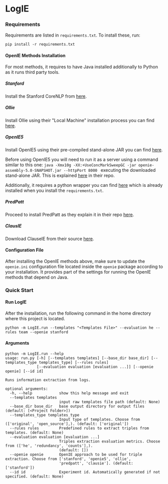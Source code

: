 # LogIE

### Requirements

Requirements are listed in `requirements.txt`. To install these, run:

```
pip install -r requirements.txt
```



#### OpenIE Methods Installation

For most methods, it requires to have Java installed additionally to Python as it runs third party tools.

##### Stanford

Install the Stanford CoreNLP from [here](https://stanfordnlp.github.io/CoreNLP/index.html#download). 

##### Ollie

Install Ollie using their "Local Machine" installation process you can find [here](https://github.com/knowitall/ollie#local-machine).

##### OpenIE5

Install OpenIE5 using their pre-compiled stand-alone JAR you can find [here](https://github.com/dair-iitd/OpenIE-standalone#using-pre-compiled-openie-standalone-jar).

Before using OpenIE5 you will need to run it as a server using a command similar to this one: ``java -Xmx10g -XX:+UseConcMarkSweepGC -jar openie-assembly-5.0-SNAPSHOT.jar --httpPort 8000 `` executing the downloaded stand-alone JAR. This is explained [here](https://github.com/dair-iitd/OpenIE-standalone#running-as-http-server) in their repo.

Additionally, it requires a python wrapper you can find [here](https://github.com/vaibhavad/python-wrapper-OpenIE5) which is already installed when you install the ``requirements.txt``.

##### PredPatt

Proceed to install PredPatt as they explain it in their repo [here](https://github.com/hltcoe/PredPatt/blob/master/doc/get-started.md#installation). 

##### ClausIE

Download ClauseIE from their source [here](https://www.mpi-inf.mpg.de/departments/databases-and-information-systems/software/clausie/).



#### Configuration File

After installing the OpenIE methods above, make sure to update the `openie.ini` configuration file located inside the `openie` package according to your installation. It provides part of the settings for running the OpenIE methods that depend on Java.



### Quick Start

#### Run LogIE

After the installation, run the following command in the home directory where this project is located.

`python -m LogIE.run --templates "<Templates File>" --evaluation he --rules team --openie stanford `

#### Arguments

```
python -m LogIE.run --help
usage: run.py [-h] [--templates templates] [--base_dir base_dir] [--templates_type templates_type] [--rules rules]
              [--evaluation evaluation [evaluation ...]] [--openie openie] [--id id]

Runs information extraction from logs.

optional arguments:
  -h, --help            show this help message and exit
  --templates templates
                        input raw templates file path (default: None)
  --base_dir base_dir   base output directory for output files (default: [<Project Folder>])
  --templates_type templates_type
                        Input type of templates. Choose from (['original', 'open_source'],). (default: ['original'])
  --rules rules         Predefined rules to extract triples from templates. (default: None)
  --evaluation evaluation [evaluation ...]
                        Triples extraction evaluation metrics. Choose from (['he', 'redundancy', 'counts'],).
                        (default: [])
  --openie openie       OpenIE approach to be used for triple extraction. Choose from ['stanford', 'openie5', 'ollie',
                        'predpatt', 'clausie']. (default: ['stanford'])
  --id id               Experiment id. Automatically generated if not specified. (default: None)
```

